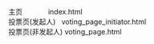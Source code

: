 主页              index.html<br>
投票页(发起人)     voting_page_initiator.html<br>
投票页(非发起人)   voting_page.html<br>
